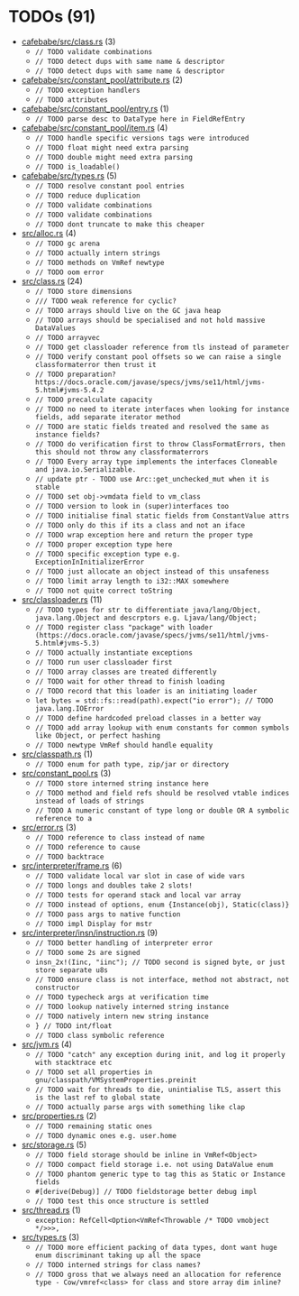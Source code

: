 # TODOs (91)
 * [cafebabe/src/class.rs](cafebabe/src/class.rs) (3)
   * `// TODO validate combinations`
   * `// TODO detect dups with same name & descriptor`
   * `// TODO detect dups with same name & descriptor`
 * [cafebabe/src/constant_pool/attribute.rs](cafebabe/src/constant_pool/attribute.rs) (2)
   * `// TODO exception handlers`
   * `// TODO attributes`
 * [cafebabe/src/constant_pool/entry.rs](cafebabe/src/constant_pool/entry.rs) (1)
   * `// TODO parse desc to DataType here in FieldRefEntry`
 * [cafebabe/src/constant_pool/item.rs](cafebabe/src/constant_pool/item.rs) (4)
   * `// TODO handle specific versions tags were introduced`
   * `// TODO float might need extra parsing`
   * `// TODO double might need extra parsing`
   * `// TODO is_loadable()`
 * [cafebabe/src/types.rs](cafebabe/src/types.rs) (5)
   * `// TODO resolve constant pool entries`
   * `// TODO reduce duplication`
   * `// TODO validate combinations`
   * `// TODO validate combinations`
   * `// TODO dont truncate to make this cheaper`
 * [src/alloc.rs](src/alloc.rs) (4)
   * `// TODO gc arena`
   * `// TODO actually intern strings`
   * `// TODO methods on VmRef newtype`
   * `// TODO oom error`
 * [src/class.rs](src/class.rs) (24)
   * `// TODO store dimensions`
   * `/// TODO weak reference for cyclic?`
   * `// TODO arrays should live on the GC java heap`
   * `// TODO arrays should be specialised and not hold massive DataValues`
   * `// TODO arrayvec`
   * `// TODO get classloader reference from tls instead of parameter`
   * `// TODO verify constant pool offsets so we can raise a single classformaterror then trust it`
   * `// TODO preparation? https://docs.oracle.com/javase/specs/jvms/se11/html/jvms-5.html#jvms-5.4.2`
   * `// TODO precalculate capacity`
   * `// TODO no need to iterate interfaces when looking for instance fields, add separate iterator method`
   * `// TODO are static fields treated and resolved the same as instance fields?`
   * `// TODO do verification first to throw ClassFormatErrors, then this should not throw any classformaterrors`
   * `// TODO Every array type implements the interfaces Cloneable and java.io.Serializable.`
   * `// update ptr - TODO use Arc::get_unchecked_mut when it is stable`
   * `// TODO set obj->vmdata field to vm_class`
   * `// TODO version to look in (super)interfaces too`
   * `// TODO initialise final static fields from ConstantValue attrs`
   * `// TODO only do this if its a class and not an iface`
   * `// TODO wrap exception here and return the proper type`
   * `// TODO proper exception type here`
   * `// TODO specific exception type e.g. ExceptionInInitializerError`
   * `// TODO just allocate an object instead of this unsafeness`
   * `// TODO limit array length to i32::MAX somewhere`
   * `// TODO not quite correct toString`
 * [src/classloader.rs](src/classloader.rs) (11)
   * `// TODO types for str to differentiate java/lang/Object, java.lang.Object and descrptors e.g. Ljava/lang/Object;`
   * `// TODO register class "package" with loader (https://docs.oracle.com/javase/specs/jvms/se11/html/jvms-5.html#jvms-5.3)`
   * `// TODO actually instantiate exceptions`
   * `// TODO run user classloader first`
   * `// TODO array classes are treated differently`
   * `// TODO wait for other thread to finish loading`
   * `// TODO record that this loader is an initiating loader`
   * `let bytes = std::fs::read(path).expect("io error"); // TODO java.lang.IOError`
   * `// TODO define hardcoded preload classes in a better way`
   * `// TODO add array lookup with enum constants for common symbols like Object, or perfect hashing`
   * `// TODO newtype VmRef should handle equality`
 * [src/classpath.rs](src/classpath.rs) (1)
   * `// TODO enum for path type, zip/jar or directory`
 * [src/constant_pool.rs](src/constant_pool.rs) (3)
   * `// TODO store interned string instance here`
   * `// TODO method and field refs should be resolved vtable indices instead of loads of strings`
   * `// TODO A numeric constant of type long or double OR A symbolic reference to a`
 * [src/error.rs](src/error.rs) (3)
   * `// TODO reference to class instead of name`
   * `// TODO reference to cause`
   * `// TODO backtrace`
 * [src/interpreter/frame.rs](src/interpreter/frame.rs) (6)
   * `// TODO validate local var slot in case of wide vars`
   * `// TODO longs and doubles take 2 slots!`
   * `// TODO tests for operand stack and local var array`
   * `// TODO instead of options, enum {Instance(obj), Static(class)}`
   * `// TODO pass args to native function`
   * `// TODO impl Display for mstr`
 * [src/interpreter/insn/instruction.rs](src/interpreter/insn/instruction.rs) (9)
   * `// TODO better handling of interpreter error`
   * `// TODO some 2s are signed`
   * `insn_2x!(Iinc, "iinc"); // TODO second is signed byte, or just store separate u8s`
   * `// TODO ensure class is not interface, method not abstract, not constructor`
   * `// TODO typecheck args at verification time`
   * `// TODO lookup natively interned string instance`
   * `// TODO natively intern new string instance`
   * `} // TODO int/float`
   * `// TODO class symbolic reference`
 * [src/jvm.rs](src/jvm.rs) (4)
   * `// TODO "catch" any exception during init, and log it properly with stacktrace etc`
   * `// TODO set all properties in gnu/classpath/VMSystemProperties.preinit`
   * `// TODO wait for threads to die, unintialise TLS, assert this is the last ref to global state`
   * `// TODO actually parse args with something like clap`
 * [src/properties.rs](src/properties.rs) (2)
   * `// TODO remaining static ones`
   * `// TODO dynamic ones e.g. user.home`
 * [src/storage.rs](src/storage.rs) (5)
   * `// TODO field storage should be inline in VmRef<Object>`
   * `// TODO compact field storage i.e. not using DataValue enum`
   * `// TODO phantom generic type to tag this as Static or Instance fields`
   * `#[derive(Debug)] // TODO fieldstorage better debug impl`
   * `// TODO test this once structure is settled`
 * [src/thread.rs](src/thread.rs) (1)
   * `exception: RefCell<Option<VmRef<Throwable /* TODO vmobject */>>>,`
 * [src/types.rs](src/types.rs) (3)
   * `// TODO more efficient packing of data types, dont want huge enum discriminant taking up all the space`
   * `// TODO interned strings for class names?`
   * `// TODO gross that we always need an allocation for reference type - Cow/vmref<class> for class and store array dim inline?`
